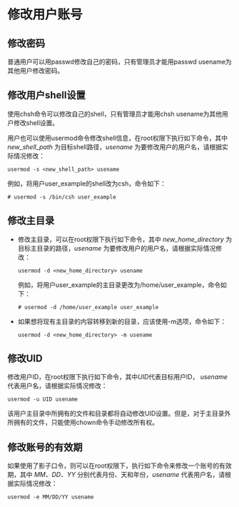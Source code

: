 # 修改用户账号<a name="ZH-CN_TOPIC_0182317323"></a>

## 修改密码<a name="zh-cn_topic_0151921036_sd4ca20effd4a43568429e865b27eaa8e"></a>

普通用户可以用passwd修改自己的密码，只有管理员才能用passwd usename为其他用户修改密码。

## 修改用户shell设置<a name="zh-cn_topic_0151921036_sacc71044bcfa400aa4c28aaff0dc9721"></a>

使用chsh命令可以修改自己的shell，只有管理员才能用chsh usename为其他用户修改shell设置。

用户也可以使用usermod命令修改shell信息，在root权限下执行如下命令，其中  _new\_shell\_path_  为目标shell路径，_usename_  为要修改用户的用户名，请根据实际情况修改：

```
usermod -s <new_shell_path> usename
```

例如，将用户user\_example的shell改为csh，命令如下：

```
# usermod -s /bin/csh user_example
```

## 修改主目录<a name="zh-cn_topic_0151921036_se0afe3a359274e7e9cff9f1574aca343"></a>

-   修改主目录，可以在root权限下执行如下命令，其中  _new\_home\_directory_  为目标主目录的路径，_usename_  为要修改用户的用户名，请根据实际情况修改：

    ```
    usermod -d <new_home_directory> usename
    ```

    例如，将用户user\_example的主目录更改为/home/user\_example，命令如下：

    ```
    # usermod -d /home/user_example user_example
    ```

-   如果想将现有主目录的内容转移到新的目录，应该使用-m选项，命令如下：

    ```
    usermod -d <new_home_directory> -m usename
    ```



## 修改UID<a name="zh-cn_topic_0151921036_sddb73179ed6f4f9f9677e2b0957820b3"></a>

修改用户ID，在root权限下执行如下命令，其中*UID*代表目标用户ID， _usename_  代表用户名，请根据实际情况修改：

```
usermod -u UID usename
```

该用户主目录中所拥有的文件和目录都将自动修改UID设置。但是，对于主目录外所拥有的文件，只能使用chown命令手动修改所有权。

## 修改账号的有效期<a name="zh-cn_topic_0151921036_sbdcb59dafe5b4c2799f5c7e5ba81601d"></a>

如果使用了影子口令，则可以在root权限下，执行如下命令来修改一个账号的有效期，其中  _MM、DD、YY_  分别代表月份、天和年份，_usename_  代表用户名，请根据实际情况修改：

```
usermod -e MM/DD/YY usename
```

